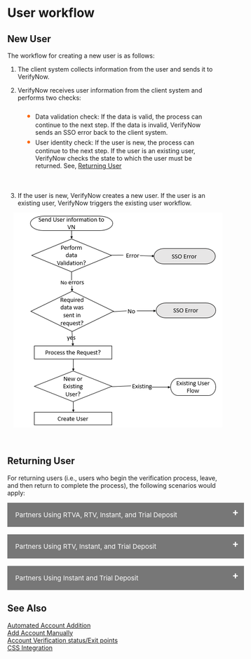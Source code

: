 # User workflow

<!-- 
type: tab 
titles: New User,Returning User
-->
## New User

The workflow for creating a new user is as follows:

1.	The client system collects information from the user and sends it to VerifyNow.
2.	VerifyNow receives user information from the client system and performs two checks:

    <div class="card-body">
        <ul>
            <li>Data validation check:  If the data is valid, the process can continue to the next step. If the data is invalid, VerifyNow sends an SSO error back to the client system.</li>
            <li>User identity check: If the user is new, the process can continue to the next step. If the user is an existing user, VerifyNow checks the state to which the user must be returned. See, <a href="#tab-returning_user" >Returning User</a></li>
        </ul>
    </div> &nbsp;
3.	If the user is new, VerifyNow creates a new user. If the user is an existing user, VerifyNow triggers the existing user workflow.

<center>

![image](../assets/images/user-workflow-flowchart.png)

&nbsp;

</center>

<!-- type: tab -->

## Returning User

For returning users (i.e., users who begin the verification process, leave, and then return to complete the process), the following scenarios would apply:

<div>
    <input type="checkbox" class="collapsible-checkbox" id="section1">
    <label class="label-expand" for="section1">Partners Using RTVA, RTV, Instant, and Trial Deposit</label>
    <div class="content-expand">
        When an account is present in SSO and in Compass:

<div class="card-body" style="padding-left:40px;">
            <ul>
                <li>If verification status is In Progress, the user is returned to the last page visited.</li>
                <li>If verification status is Approved, the user is returned to re-verify the account.</li>
            </ul>
        </div>
        When an account is present in SSO but absent in Compass:

<div class="card-body" style="padding-left:40px;">
            <ul>
                <li>If verification status is Not Applicable, the user is returned to the beginning of Account Verification.</li>
            </ul>
        </div>
        When an account is absent in SSO and but present in Compass:

<div class="card-body" style="padding-left:40px;">
            <ul>
                <li>If verification status is Approved, the user is returned to the RTVA page to re-start the process.</li>
                <li>If verification status is Not Applicable, the user is returned to the RTVA page to re-start the process.</li>
            </ul>
        </div>

When an account is absent in SSO and in Compass:

<div class="card-body" style="padding-left:40px;">
            <ul>
                <li>If verification status is Not Applicable, the user is returned to the RTVA page to re-start the process.</li>
            </ul>
        </div>
    </div>
    </div>
</br>
<div>
    <input type="checkbox" class="collapsible-checkbox" id="section2">
    <label class="label-expand" for="section2">Partners Using RTV, Instant, and Trial Deposit</label>
    <div class="content-expand">
    When an account is present in SSO and in Compass:

<div class="card-body" style="padding-left:40px;">
            <ul>
                <li>If verification status is In Progress, the user is returned to the last page visited.</li>
                <li>If verification status is Approved, the user is returned to re-verify the account.</li>
            </ul>
        </div>

When an account is present in SSO but absent in Compass:

<div class="card-body" style="padding-left:40px;">
            <ul>
                <li>If verification status is Not Applicable, the user is returned to the beginning of Account Verification.</li>
            </ul>
        </div>

When an account is absent in SSO and but present in Compass:

<div class="card-body" style="padding-left:40px;">
            <ul>
                <li>If verification status is In Progress, the user is returned to the Manual Account Addition page to re-start the process.</li>
            </ul>
        </div>

When an account is absent in SSO and in Compass:

<div class="card-body" style="padding-left:40px;">
            <ul>
                <li>If verification status is Approved, the user is returned to the Manual Account Addition page to re-start the process.</li>
                <li>If verification status is Not Applicable, the user is returned to the Manual Account Addition page to re-start the process.</li>
            </ul>
        </div>
        
</div>
</div>
</br>

<div>
    <input type="checkbox" class="collapsible-checkbox" id="section3">
    <label class="label-expand" for="section3">Partners Using Instant and Trial Deposit</label>
    <div class="content-expand">
    When an account is present in SSO and in Compass:

<div class="card-body" style="padding-left:40px;">
            <ul>
                <li>If verification status is In Progress, the user is returned to the last page visited.</li>
                <li>If verification status is Approved, the user is returned to re-verify the account.</li>
            </ul>
        </div>

When an account is present in SSO but absent in Compass:

<div class="card-body" style="padding-left:40px;">
            <ul>
                <li>If verification status is Not Applicable, the user is returned to the beginning of Account Verification.</li>
            </ul>
        </div>

When an account is absent in SSO and but present in Compass:

<div class="card-body" style="padding-left:40px;">
            <ul>
                <li>If verification status is Approved, the user is returned to the Manual Account Addition page to re-start the process.</li>
                <li>If verification status is In Progress, the user is returned to the Manual Account Addition page to re-start the process.</li>
            </ul>
        </div>

When an account is absent in SSO and in Compass:

<div class="card-body" style="padding-left:40px;">
            <ul>
                <li>If verification status is Not Applicable, the user is returned to the Manual Account Addition page to re-start the process.</li>
            </ul>
        </div>

        
</div>
</div>

<!-- type: tab-end -->

## See Also
[Automated Account Addition](?path=docs/automated-account-additions.md)</br>
[Add Account Manually](?path=docs/add-account-manually.md)</br>
[Account Verification status/Exit points](?path=docs/account-verification-status.md)</br>
[CSS Integration](?path=docs/css-integration.md)

<style>
    .card-body ul {
        list-style: none;
        padding-left: 20px;
    }
    .card-body ul li::before {
        content: "\2022";
        font-size: 1.5em;
        color: #f60;
        display: inline-block;
        width: 1em;
        margin-left: -1em;
    }
    .collapsible-container {
        width: 100%;
    }

    .collapsible-checkbox {
        display: none;
    }

    .label-expand {
        background-color: #777;
        color: white;
        cursor: pointer;
        padding: 18px;
        width: 100%;
        border: none;
        text-align: left;
        outline: none;
        font-size: 15px;
        display: block;
        position: relative;
    }
   .label-expand::after{
        content: '+';
        font-size: 22px;
        font-weight: bold;
        position: absolute;
        right: 12px;
        top: 8px;
    }
    input:checked + label::after {
        content: '-';
        font-size: 22px;
        right: 14px;
        top: 8px;
    }

    .collapsible-checkbox:checked+.label-expand {
        background-color: #555;
    }

    .content-expand {
        padding: 0 18px;
        display: none;
        overflow: hidden;
        background-color: #f1f1f1;
    }

    .collapsible-checkbox:checked+.label-expand+.content-expand {
        display: block;
    }


    .block-quote {
        padding: 1em;
        color: #6a737d;
        border-left: 0.375em solid #40a9ff;
        background: #e6f7ff;
        border-radius: 3px;
    }

    .content-left {
        width: 50%
    }

    .image-otp {
        width: 40%
    }

    .content-body {
        display: flex;
        align-items: center;
        justify-content: space-between;
        padding: 20px;
    }

    .image-center {
      display: block;
      margin-left: auto;
      margin-right: auto;
      width: 70%;
    }
    
    .card-body {
        margin: 20px;
    }
</style>